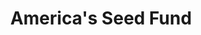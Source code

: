 ---
title: America's Seed Fund
link: https://seedfund.nsf.gov/
image: /assets/images/projects/project-sbir.png
home: true
---